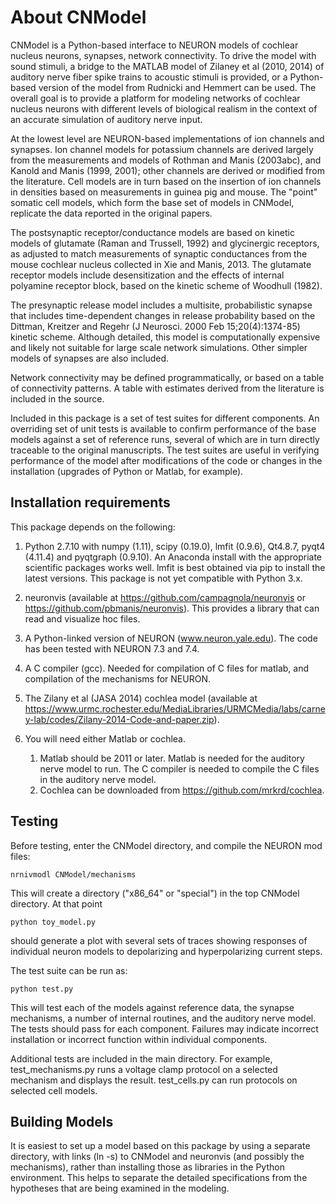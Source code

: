 About CNModel
=============

CNModel is a Python-based interface to NEURON models of cochlear nucleus neurons, synapses, network connectivity. To drive the model with sound stimuli, a bridge to the MATLAB model of Zilaney et al (2010, 2014)  of auditory nerve fiber spike trains to acoustic stimuli is provided, or a Python-based version of the model from Rudnicki and Hemmert can be used. The overall goal is to provide a platform for modeling networks of cochlear nucleus neurons with different levels of biological realism in the context of an accurate simulation of auditory nerve input.

At the lowest level are NEURON-based implementations of ion channels and synapses. Ion channel models for potassium channels are derived largely from the measurements and models of Rothman and Manis (2003abc), and Kanold and Manis (1999, 2001); other channels are derived or modified from the literature. Cell models are in turn based on the insertion of ion channels in densities based on measurements in guinea pig and mouse. The "point" somatic cell models, which form the base set of models in CNModel, replicate the data reported in the original papers. 

The postsynaptic receptor/conductance models are based on kinetic models of glutamate (Raman and Trussell, 1992) and glycinergic receptors, as adjusted to match measurements of synaptic conductances from the mouse cochlear nucleus collected in Xie and Manis, 2013. The glutamate receptor models include desensitization and the effects of internal polyamine receptor block, based on the kinetic scheme of Woodhull (1982).

The presynaptic release model includes a multisite, probabilistic synapse that includes time-dependent changes in release probability based on the Dittman, Kreitzer and Regehr (J Neurosci. 2000 Feb 15;20(4):1374-85) kinetic scheme. Although detailed, this model is computationally expensive and likely not suitable for large scale network simulations. Other simpler models of synapses are also included.

Network connectivity may be defined programmatically, or based on a table of connectivity patterns. A table with estimates derived from the literature is included in the source. 

Included in this package is a set of test suites for different components. An overriding set of unit tests is available to confirm performance of the base models against a set of reference runs, several of which are in turn directly traceable to the original manuscripts. The test suites are useful in verifying performance of the model after modifications of the code or changes in the installation (upgrades of Python or Matlab, for example). 

Installation requirements
-------------------------
This package depends on the following:

   1. Python 2.7.10 with numpy (1.11), scipy (0.19.0), lmfit (0.9.6), Qt4.8.7, pyqt4 (4.11.4) and pyqtgraph (0.9.10). An Anaconda install with the appropriate scientific packages works well. lmfit is best obtained via pip to install the latest versions. This package is not yet compatible with Python 3.x.
   2. neuronvis (available at https://github.com/campagnola/neuronvis or https://github.com/pbmanis/neuronvis). This provides a library that can read and visualize hoc files.
   3. A Python-linked version of NEURON (www.neuron.yale.edu). The code has been tested with NEURON 7.3 and 7.4.
   4. A C compiler (gcc). Needed for compilation of C files for matlab, and compilation of the mechanisms for NEURON.
   5. The Zilany et al (JASA 2014) cochlea model (available at https://www.urmc.rochester.edu/MediaLibraries/URMCMedia/labs/carney-lab/codes/Zilany-2014-Code-and-paper.zip).

   6. You will need either Matlab or cochlea.
      1. Matlab should be 2011 or later. Matlab is needed for the auditory nerve model to run. The C compiler is needed to compile the C files in the auditory nerve model.
      2. Cochlea can be downloaded from https://github.com/mrkrd/cochlea. 
   
Testing
-------
Before testing, enter the CNModel directory, and compile the NEURON mod files:

    nrnivmodl CNModel/mechanisms

This will create a directory ("x86_64" or "special") in the top CNModel directory. At that point

    python toy_model.py
     
should generate a plot with several sets of traces showing responses of individual neuron models to depolarizing and hyperpolarizing current steps.


The test suite can be run as:

    python test.py

This will test each of the models against reference data, the synapse mechanisms, a number of internal routines, and the auditory nerve model. The tests should pass for each component. Failures may indicate incorrect installation or incorrect function within individual components.

Additional tests are included in the main directory. For example, test\_mechanisms.py runs a voltage clamp protocol on a selected mechanism and displays the result. test\_cells.py can run protocols on selected cell models.

Building Models
---------------

It is easiest to set up a model based on this package by using a separate directory, with links (ln -s) to CNModel and neuronvis (and possibly the mechanisms), rather than installing those as libraries in the Python environment. This helps to separate the detailed specifications from the hypotheses that are being examined in the modeling.



